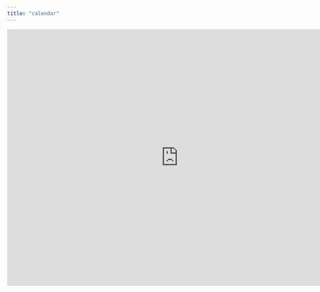 ```yaml
---
title: "calendar"
---
```


<iframe src="https://calendar.google.com/calendar/embed?height=600&wkst=2&ctz=America%2FMexico_City&bgcolor=%23d02382&showTitle=0&showPrint=0&title=Viernes%20de%20Bioinfo&showTz=0&mode=WEEK&src=Y2FkZTZiZjhmN2ZiZjlhM2ZmZjZhNWVkOGEyYmQxZmIxYWEzYjhmZjJlYTk4ZGU5NjA2NjNmN2MxOGZjYmVlOUBncm91cC5jYWxlbmRhci5nb29nbGUuY29t&color=%23A79B8E" style="border-width:0" width="800" height="600" frameborder="0" scrolling="no"></iframe>
